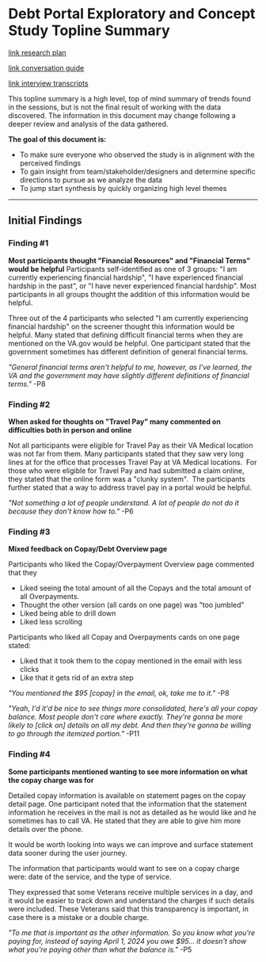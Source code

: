 <!-- This was copied over from the VSA document at https://github.com/department-of-veterans-affairs/va.gov-team/blob/master/teams/vsa/design/topline-summary-template.md -->

# Debt Portal Exploratory and Concept Study Topline Summary


[link research plan](https://github.com/department-of-veterans-affairs/va.gov-team/blob/master/products/combined_va_debt_portal/research/exploratory-2024/research-plan.md)

[link conversation guide](https://github.com/department-of-veterans-affairs/va.gov-team/blob/master/products/combined_va_debt_portal/research/exploratory-2024/conversation-guide.md)

[link interview transcripts](https://github.com/department-of-veterans-affairs/va.gov-team/tree/master/products/combined_va_debt_portal/research/exploratory-2024/transcripts)



This topline summary is a high level, top of mind summary of trends found in the sessions, but is not the final result of working with the data discovered. The information in this document may change following a deeper review and analysis of the data gathered. 


**The goal of this document is:**

 - To make sure everyone who observed the study is in alignment with the perceived findings
 - To gain insight from team/stakeholder/designers and determine specific directions to pursue as we analyze the data
 - To jump start synthesis by quickly organizing high level themes 

- - - 

## Initial Findings


### Finding #1

**Most participants thought "Financial Resources" and "Financial Terms" would be helpful**
Participants self-identified as one of 3 groups: "I am currently experiencing financial hardship", "I have experienced financial hardship in the past", or "I have never experienced financial hardship". Most participants in all groups thought the addition of this information would be helpful. 

Three out of the 4 participants who selected "I am currently experiencing financial hardship" on the screener thought this information would be helpful.
Many stated that defining difficult financial terms when they are mentioned on the VA.gov would be helpful. One participant stated that the government sometimes has different definition of general financial terms. 

*"General financial terms aren't helpful to me, however, as I've learned, the VA and the government may have slightly different definitions of financial terms."* -P8


### Finding #2
**When asked for thoughts on "Travel Pay" many commented on difficulties both in person and online**

Not all participants were eligible for Travel Pay as their VA Medical location was not far from them. Many participants stated that they saw very long lines at for the office that processes Travel Pay at VA Medical locations. 
For those who were eligible for Travel Pay and had submitted a claim online, they stated that the online form was a "clunky system". 
The participants further stated that a way to address travel pay in a portal would be helpful. 

*"Not something a lot of people understand. A lot of people do not do it because they don't know how to."* -P6


### Finding #3
**Mixed feedback on Copay/Debt Overview page**

Participants who liked the Copay/Overpayment Overview page commented that they 
- Liked seeing the total amount of all the Copays and the total amount of all Overpayments.
- Thought the other version (all cards on one page) was "too jumbled" 
- Liked being able to drill down
- Liked less scrolling 

Participants who liked all Copay and Overpayments cards on one page stated:
- Liked that it took them to the copay mentioned in the email with less clicks
- Like that it gets rid of an extra step
  
*"You mentioned the $95 [copay] in the email, ok, take me to it."* -P8

*"Yeah, I'd it'd be nice to see things more consolidated, here's all your copay balance. Most people don't care where exactly. They're gonna be more likely to [click on] details on all my debt. And then they're gonna be willing to go through the itemized portion."* -P11


### Finding #4

**Some participants mentioned wanting to see more information on what the copay charge was for**

Detailed copay information is available on statement pages on the copay detail page. One participant noted that the information that the statement information he receives in the mail is not as detailed as he would like and he sometimes has to call VA. He stated that they are able to give him more details over the phone. 

It would be worth looking into ways we can improve and surface statement data sooner during the user journey.

The information that participants would want to see on a copay charge were: date of the service, and the type of service. 

They expressed that some Veterans receive multiple services in a day, and it would be easier to track down and understand the charges if such details were included. These Veterans said that this transparency is important, in case there is a mistake or a double charge. 

*"To me that is important as the other information. So you know what you're paying for, instead of saying April 1, 2024 you owe $95... it doesn't show what you're paying other than what the balance is."* -P5
